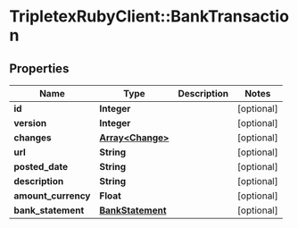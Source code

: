 # TripletexRubyClient::BankTransaction

## Properties
Name | Type | Description | Notes
------------ | ------------- | ------------- | -------------
**id** | **Integer** |  | [optional] 
**version** | **Integer** |  | [optional] 
**changes** | [**Array&lt;Change&gt;**](Change.md) |  | [optional] 
**url** | **String** |  | [optional] 
**posted_date** | **String** |  | [optional] 
**description** | **String** |  | [optional] 
**amount_currency** | **Float** |  | [optional] 
**bank_statement** | [**BankStatement**](BankStatement.md) |  | [optional] 


